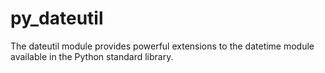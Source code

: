# py_dateutil
The dateutil module provides powerful extensions to the datetime module available in the Python standard library.

